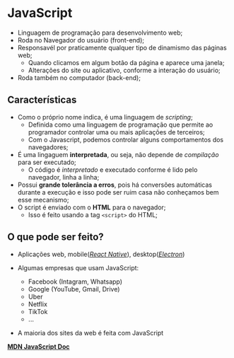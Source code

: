 # JavaScript

- Linguagem de programação para desenvolvimento web;
- Roda no Navegador do usuário (front-end);
- Responsavél por praticamente qualquer tipo de dinamismo das páginas web;
  - Quando clicamos em algum botão da página e aparece uma janela;
  - Alterações do site ou aplicativo, conforme a interação do usuário;
- Roda também no computador (back-end);

## Características

- Como o próprio nome indica, é uma linguagem de _scripting_;
  - Definida como uma linguagem de programação que permite ao programador controlar uma ou mais aplicações de terceiros;
  - Com o Javascript, podemos controlar alguns comportamentos dos navegadores;
- É uma lingaguem **interpretada**, ou seja, não depende de _compilação_ para ser executado;
  - O código é _interpretado_ e executado conforme é lido pelo navegador, linha a linha;
- Possui **grande tolerância a erros**, pois há conversões automáticas durante a execução e isso pode ser ruim casa não conheçamos bem esse mecanismo;
- O script é enviado com o **HTML** para o navegador;
  - Isso é feito usando a tag `<script>` do HTML;

## O que pode ser feito?

- Aplicações web, mobile([_React Native_](https://reactnative.dev/)), desktop([_Electron_](https://www.electronjs.org/))
- Algumas empresas que usam JavaScript:
  - Facebook (Intagram, Whatsapp)
  - Google (YouTube, Gmail, Drive)
  - Uber
  - Netflix
  - TikTok
  - ...

- A maioria dos sites da web é feita com JavaScript

**[MDN JavaScript Doc](https://developer.mozilla.org/pt-BR/docs/Web/JavaScript)**